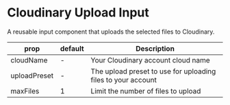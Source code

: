 # Cloudinary Upload Input

A reusable input component that uploads the selected files to Cloudinary.

| prop         | default | Description                                                  |
| ------------ | ------- | ------------------------------------------------------------ |
| cloudName    | -       | Your Cloudinary account cloud name                           |
| uploadPreset | -       | The upload preset to use for uploading files to your account |
| maxFiles     | 1       | Limit the number of files to upload                          |
